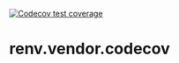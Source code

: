 <!-- badges: start -->
[![Codecov test coverage](https://codecov.io/gh/kevinushey/renv.vendor.codecov/branch/main/graph/badge.svg)](https://app.codecov.io/gh/kevinushey/renv.vendor.codecov?branch=main)
<!-- badges: end -->

# renv.vendor.codecov

